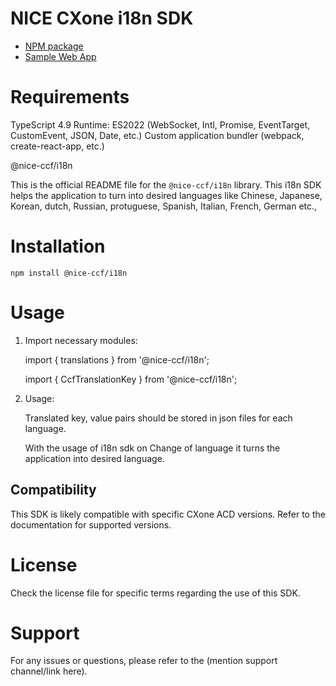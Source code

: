 # NICE CXone i18n SDK

*  [NPM package](https://www.npmjs.com/package/@nice-ccf/i18n)
*  [Sample Web App](https://github.com/nice-cxone/webapp-acd-cxagent-sdk-consumer)

# Requirements

TypeScript 4.9
Runtime: ES2022 (WebSocket, Intl, Promise, EventTarget, CustomEvent, JSON, Date, etc.)
Custom application bundler (webpack, create-react-app, etc.)

@nice-ccf/i18n

This is the official README file for the `@nice-ccf/i18n` library. This i18n SDK helps the application to turn into desired languages like Chinese, Japanese, Korean, dutch, Russian, protuguese, Spanish, Italian, French, German etc.,

# Installation

`npm install @nice-ccf/i18n`

# Usage

1. Import necessary modules:

      import { translations } from '@nice-ccf/i18n';
      
      import { CcfTranslationKey } from '@nice-ccf/i18n';

2. Usage:

      Translated key, value pairs should be stored in json files for each language.

      With the usage of i18n sdk on Change of language it turns the application into desired language.

## Compatibility

This SDK is likely compatible with specific CXone ACD versions. Refer to the documentation for supported versions.

# License

Check the license file for specific terms regarding the use of this SDK.

# Support

For any issues or questions, please refer to the (mention support channel/link here).